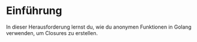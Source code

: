 # Einführung

In dieser Herausforderung lernst du, wie du anonymen Funktionen in Golang verwenden, um Closures zu erstellen.
